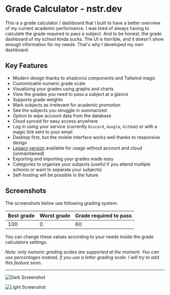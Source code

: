 # Grade Calculator - nstr.dev

This is a grade calculator / dashboard that I built to have a better overview of my current academic performance. I was tired of always having to calculate the grade required to pass a subject. And to be honest, the grade dashboard of my school kinda sucks. The UI is horrible, and it doesn't show enough information for my needs. That's why I developed my own dashboard.

## Key Features

- Modern design thanks to shadcn/ui components and Tailwind magic
- Customizable numeric grade scale
- Visualizing your grades using graphs and charts
- View the grades you need to pass a subject at a glance
- Supports grade weights
- Mark subjects as irrelevant for academic promotion
- See the subjects you struggle in summarized
- Option to wipe account data from the database
- Cloud synced for easy access anywhere
- Log in using your service (currently `Discord`, `Google`, `GitHub`) or with a magic link sent to your email
- Desktop first, but the mobile interface works well thanks to responsive design
- [Legacy version](https://legacy.grades.nstr.dev/) available for usage without account and cloud (unmaintained)
- Exporting and importing your grades made easy
- Categories to organize your subjects (useful if you attend multiple schools or want to separate your subjects)
- Self-hosting will be possible in the future

## Screenshots

The screenshots below use following grading system:

| Best grade | Worst grade | Grade required to pass |
| ---------- | ----------- | ---------------------- |
| 100        | 0           | 60                     |

You can change these values according to your needs inside the grade calculators settings.

_Note: only numeric grading scales are supported at the moment. You can use percentages instead, if you use a letter grading scale. I will try to add this feature soon._

---

![Dark Screenshot](https://github.com/noahstreller/notenrechner-next/blob/main/public/screenshot-dark.png?raw=true)

![Light Screenshot](https://github.com/noahstreller/notenrechner-next/blob/main/public/screenshot-light.png?raw=true)

